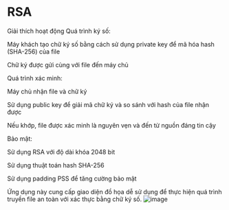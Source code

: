 # RSA
Giải thích hoạt động
Quá trình ký số:

Máy khách tạo chữ ký số bằng cách sử dụng private key để mã hóa hash (SHA-256) của file

Chữ ký được gửi cùng với file đến máy chủ

Quá trình xác minh:

Máy chủ nhận file và chữ ký

Sử dụng public key để giải mã chữ ký và so sánh với hash của file nhận được

Nếu khớp, file được xác minh là nguyên vẹn và đến từ nguồn đáng tin cậy

Bảo mật:

Sử dụng RSA với độ dài khóa 2048 bit

Sử dụng thuật toán hash SHA-256

Sử dụng padding PSS để tăng cường bảo mật

Ứng dụng này cung cấp giao diện đồ họa dễ sử dụng để thực hiện quá trình truyền file an toàn với xác thực bằng chữ ký số.
![image](https://github.com/user-attachments/assets/e0b50300-c6fc-4c83-8429-a6e479c3e949)
